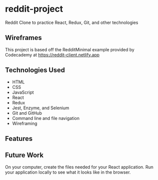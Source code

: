 # reddit-project
Reddit Clone to practice React, Redux, Git, and other technologies

## Wireframes
This project is based off the RedditMinimal example provided by Codecademy at https://reddit-client.netlify.app

## Technologies Used
* HTML
* CSS
* JavaScript
* React
* Redux
* Jest, Enzyme, and Selenium
* Git and GitHub
* Command line and file navigation
* Wireframing

## Features

## Future Work
On your computer, create the files needed for your React application. Run your application locally to see what it looks like in the browser.